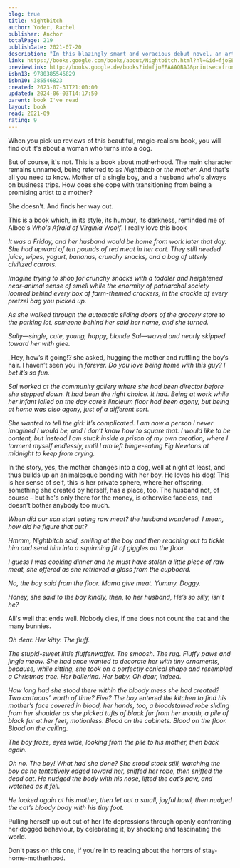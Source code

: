 ```yaml
---  
blog: true  
title: Nightbitch  
author: Yoder, Rachel  
publisher: Anchor  
totalPage: 219  
publishDate: 2021-07-20  
description: "In this blazingly smart and voracious debut novel, an artist turned stay-at-home mom becomes convinced she's turning into a dog. • &quot;A must-read for anyone who can’t get enough of the ever-blurring line between the psychological and supernatural that Yellowjackets exemplifies.&quot; —Vulture One day, the mother was a mother, but then one night, she was quite suddenly something else... An ambitious mother puts her art career on hold to stay at home with her newborn son, but the experience does not match her imagination. Two years later, she steps into the bathroom for a break from her toddler's demands, only to discover a dense patch of hair on the back of her neck. In the mirror, her canines suddenly look sharper than she remembers. Her husband, who travels for work five days a week, casually dismisses her fears from faraway hotel rooms. As the mother's symptoms intensify, and her temptation to give in to her new dog impulses peak, she struggles to keep her alter-canine-identity secret. Seeking a cure at the library, she discovers the mysterious academic tome which becomes her bible, A Field Guide to Magical Women: A Mythical Ethnography, and meets a group of mommies involved in a multilevel-marketing scheme who may also be more than what they seem. An outrageously original novel of ideas about art, power, and womanhood wrapped in a satirical fairy tale, Nightbitch will make you want to howl in laughter and recognition. And you should. You should howl as much as you want."  
link: https://books.google.com/books/about/Nightbitch.html?hl=&id=fjoEEAAAQBAJ  
previewLink: http://books.google.de/books?id=fjoEEAAAQBAJ&printsec=frontcover&dq=Rachel+Yoder,+Nightbitch&hl=&as_pt=BOOKS&cd=2&source=gbs_api  
isbn13: 9780385546829  
isbn10: 385546823  
created: 2023-07-31T21:00:00  
updated: 2024-06-03T14:17:50  
parent: book I've read  
layout: book  
read: 2021-09  
rating: 9  
---  
```

  
When you pick up reviews of this beautiful, magic-realism book, you will find out it's about a woman who turns into a dog.  
  
But of course, it's not. This is a book about motherhood. The main character remains unnamed, being referred to as _Nightbitch_ or _the mother_. And that's all you need to know. Mother of a single boy, and a husband who's always on business trips. How does she cope with transitioning from being a promising artist to a mother?  
  
She doesn't. And finds her way out.    
  
This is a book which, in its style, its humour, its darkness, reminded me of Albee's _Who's Afraid of Virginia Woolf_. I really love this book  
  
_It was a Friday, and her husband would be home from work later that day. She had upward of ten pounds of red meat in her cart. They still needed juice, wipes, yogurt, bananas, crunchy snacks, and a bag of utterly civilized carrots._  
  
_Imagine trying to shop for crunchy snacks with a toddler and heightened near-animal sense of smell while the enormity of patriarchal society loomed behind every box of farm-themed crackers, in the crackle of every pretzel bag you picked up._  
  
_As she walked through the automatic sliding doors of the grocery store to the parking lot, someone behind her said her name, and she turned._  
  
_Sally—single, cute, young, happy, blonde Sal—waved and nearly skipped toward her with glee._  
  
_Hey, how’s it going!? she asked, hugging the mother and ruffling the boy’s hair. I haven’t seen you in _forever. Do you love being home with this guy? I bet it’s so fun._  
  
_Sal worked at the community gallery where she had been director before she stepped down. It had been the right choice. It had. Being at work while her infant lolled on the day care’s linoleum floor had been agony, but being at home was also agony, just of a different sort._  
  
_She wanted to tell the girl: It’s complicated. I am now a person I never imagined I would be, and I don’t know how to square that. I would like to be content, but instead I am stuck inside a prison of my own creation, where I torment myself endlessly, until I am left binge-eating Fig Newtons at midnight to keep from crying._  
  
In the story, yes, the mother changes into a dog, well at night at least, and thus builds up an animalesque bonding with her boy. He loves his dog! This is her sense of self, this is her private sphere, where her offspring, something she created by herself, has a place, too. The husband not, of course – but he's only there for the money, is otherwise faceless, and doesn't bother anybody too much.  
  
_When did our son start eating raw meat? the husband wondered. I mean, how did he figure that out?_  
  
_Hmmm, Nightbitch said, smiling at the boy and then reaching out to tickle him and send him into a squirming fit of giggles on the floor._  
  
_I guess I was cooking dinner and he must have stolen a little piece of raw meat, she offered as she retrieved a glass from the cupboard._  
  
_No, the boy said from the floor. Mama give meat. Yummy. Doggy._  
  
_Honey, she said to the boy kindly, then, to her husband, He’s so silly, isn’t he?_  
  
All's well that ends well. Nobody dies, if one does not count the cat and the many bunnies.  
  
_Oh dear. Her kitty. The fluff._  
  
_The stupid-sweet little fluffenwaffer. The smoosh. The rug. Fluffy paws and jingle meow. She had once wanted to decorate her with tiny ornaments, because, while sitting, she took on a perfectly conical shape and resembled a Christmas tree. Her ballerina. Her baby. Oh dear, indeed._  
  
_How long had she stood there within the bloody mess she had created? Two cartoons’ worth of time? Five? The boy entered the kitchen to find his mother’s face covered in blood, her hands, too, a bloodstained robe sliding from her shoulder as she picked tufts of black fur from her mouth, a pile of black fur at her feet, motionless. Blood on the cabinets. Blood on the floor. Blood on the ceiling._  
  
_The boy froze, eyes wide, looking from the pile to his mother, then back again._  
  
_Oh no. The boy! What had she done? She stood stock still, watching the boy as he tentatively edged toward her, sniffed her robe, then sniffed the dead cat. He nudged the body with his nose, lifted the cat’s paw, and watched as it fell._  
  
_He looked again at his mother, then let out a small, joyful howl, then nudged the cat’s bloody body with his tiny foot._  
  
Pulling herself up out out of her life depressions through openly confronting her dogged behaviour, by celebrating it, by shocking and fascinating the world.    
  
Don't pass on this one, if you're in to reading about the horrors of stay-home-motherhood.  
